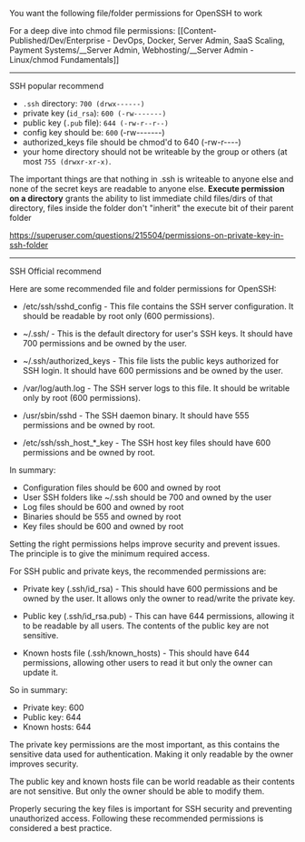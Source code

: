 You want the following file/folder permissions for OpenSSH to work

For a deep dive into chmod file permissions:
[[Content-Published/Dev/Enterprise - DevOps, Docker, Server Admin, SaaS Scaling, Payment Systems/__Server Admin, Webhosting/__Server Admin - Linux/chmod Fundamentals]]

---


SSH popular recommend
- `.ssh` directory: `700 (drwx------)`
- private key (`id_rsa`): `600 (-rw-------)`
- public key (`.pub` file): `644 (-rw-r--r--)`
- config key should be: `600` (-rw-------)
- authorized_keys file should be chmod'd to 640 (-rw-r----)
- your home directory should not be writeable by the group or others (at most `755 (drwxr-xr-x)`.


The important things are that nothing in .ssh is writeable to anyone else and none of the secret keys are readable to anyone else. **Execute permission on a directory** grants the ability to list immediate child files/dirs of that directory, files inside the folder don't "inherit" the execute bit of their parent folder

https://superuser.com/questions/215504/permissions-on-private-key-in-ssh-folder

---
SSH Official recommend

Here are some recommended file and folder permissions for OpenSSH:

- /etc/ssh/sshd_config - This file contains the SSH server configuration. It should be readable by root only (600 permissions).

- ~/.ssh/ - This is the default directory for user's SSH keys. It should have 700 permissions and be owned by the user.

- ~/.ssh/authorized_keys - This file lists the public keys authorized for SSH login. It should have 600 permissions and be owned by the user. 

- /var/log/auth.log - The SSH server logs to this file. It should be writable only by root (600 permissions).

- /usr/sbin/sshd - The SSH daemon binary. It should have 555 permissions and be owned by root.

- /etc/ssh/ssh_host_*_key - The SSH host key files should have 600 permissions and be owned by root.

In summary:

- Configuration files should be 600 and owned by root
- User SSH folders like ~/.ssh should be 700 and owned by the user
- Log files should be 600 and owned by root 
- Binaries should be 555 and owned by root
- Key files should be 600 and owned by root

Setting the right permissions helps improve security and prevent issues. The principle is to give the minimum required access.

For SSH public and private keys, the recommended permissions are:

- Private key (.ssh/id_rsa) - This should have 600 permissions and be owned by the user. It allows only the owner to read/write the private key.

- Public key (.ssh/id_rsa.pub) - This can have 644 permissions, allowing it to be readable by all users. The contents of the public key are not sensitive.

- Known hosts file (.ssh/known_hosts) - This should have 644 permissions, allowing other users to read it but only the owner can update it.

So in summary:

- Private key: 600
- Public key: 644 
- Known hosts: 644

The private key permissions are the most important, as this contains the sensitive data used for authentication. Making it only readable by the owner improves security.

The public key and known hosts file can be world readable as their contents are not sensitive. But only the owner should be able to modify them.

Properly securing the key files is important for SSH security and preventing unauthorized access. Following these recommended permissions is considered a best practice.